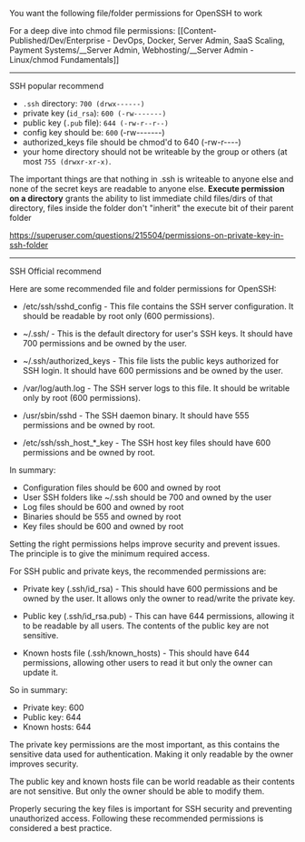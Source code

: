 You want the following file/folder permissions for OpenSSH to work

For a deep dive into chmod file permissions:
[[Content-Published/Dev/Enterprise - DevOps, Docker, Server Admin, SaaS Scaling, Payment Systems/__Server Admin, Webhosting/__Server Admin - Linux/chmod Fundamentals]]

---


SSH popular recommend
- `.ssh` directory: `700 (drwx------)`
- private key (`id_rsa`): `600 (-rw-------)`
- public key (`.pub` file): `644 (-rw-r--r--)`
- config key should be: `600` (-rw-------)
- authorized_keys file should be chmod'd to 640 (-rw-r----)
- your home directory should not be writeable by the group or others (at most `755 (drwxr-xr-x)`.


The important things are that nothing in .ssh is writeable to anyone else and none of the secret keys are readable to anyone else. **Execute permission on a directory** grants the ability to list immediate child files/dirs of that directory, files inside the folder don't "inherit" the execute bit of their parent folder

https://superuser.com/questions/215504/permissions-on-private-key-in-ssh-folder

---
SSH Official recommend

Here are some recommended file and folder permissions for OpenSSH:

- /etc/ssh/sshd_config - This file contains the SSH server configuration. It should be readable by root only (600 permissions).

- ~/.ssh/ - This is the default directory for user's SSH keys. It should have 700 permissions and be owned by the user.

- ~/.ssh/authorized_keys - This file lists the public keys authorized for SSH login. It should have 600 permissions and be owned by the user. 

- /var/log/auth.log - The SSH server logs to this file. It should be writable only by root (600 permissions).

- /usr/sbin/sshd - The SSH daemon binary. It should have 555 permissions and be owned by root.

- /etc/ssh/ssh_host_*_key - The SSH host key files should have 600 permissions and be owned by root.

In summary:

- Configuration files should be 600 and owned by root
- User SSH folders like ~/.ssh should be 700 and owned by the user
- Log files should be 600 and owned by root 
- Binaries should be 555 and owned by root
- Key files should be 600 and owned by root

Setting the right permissions helps improve security and prevent issues. The principle is to give the minimum required access.

For SSH public and private keys, the recommended permissions are:

- Private key (.ssh/id_rsa) - This should have 600 permissions and be owned by the user. It allows only the owner to read/write the private key.

- Public key (.ssh/id_rsa.pub) - This can have 644 permissions, allowing it to be readable by all users. The contents of the public key are not sensitive.

- Known hosts file (.ssh/known_hosts) - This should have 644 permissions, allowing other users to read it but only the owner can update it.

So in summary:

- Private key: 600
- Public key: 644 
- Known hosts: 644

The private key permissions are the most important, as this contains the sensitive data used for authentication. Making it only readable by the owner improves security.

The public key and known hosts file can be world readable as their contents are not sensitive. But only the owner should be able to modify them.

Properly securing the key files is important for SSH security and preventing unauthorized access. Following these recommended permissions is considered a best practice.